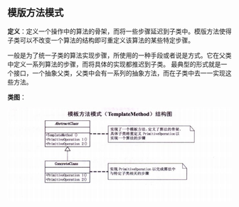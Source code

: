 ## 模版方法模式

**定义**：定义一个操作中的算法的骨架，而将一些步骤延迟到子类中。模版方法使得子类可以不改变一个算法的结构即可重定义该算法的某些特定步骤。

一般是为了统一子类的算法实现步骤，所使用的一种手段或者说是方式。它在父类中定义一系列算法的步骤，而将具体的实现都推迟到子类。
最典型的形式就是一个接口，一个抽象父类，父类中会有一系列的抽象方法，而在子类中去一一实现这些方法。

**类图**：

![模版方法模式](templateMethod.jpg)